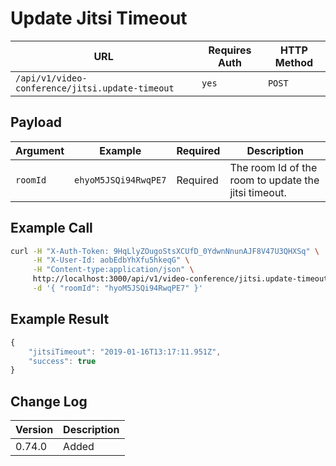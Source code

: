 # Update Jitsi Timeout

| URL                                             | Requires Auth | HTTP Method |
| ----------------------------------------------- | ------------- | ----------- |
| `/api/v1/video-conference/jitsi.update-timeout` | `yes`         | `POST`      |

## Payload

| Argument | Example              | Required | Description                                          |
| -------- | -------------------- | -------- | ---------------------------------------------------- |
| `roomId` | `ehyoM5JSQi94RwqPE7` | Required | The room Id of the room to update the jitsi timeout. |

## Example Call

```bash
curl -H "X-Auth-Token: 9HqLlyZOugoStsXCUfD_0YdwnNnunAJF8V47U3QHXSq" \
     -H "X-User-Id: aobEdbYhXfu5hkeqG" \
     -H "Content-type:application/json" \
     http://localhost:3000/api/v1/video-conference/jitsi.update-timeout \
     -d '{ "roomId": "hyoM5JSQi94RwqPE7" }'
```

## Example Result

```javascript
{
    "jitsiTimeout": "2019-01-16T13:17:11.951Z",
    "success": true
}
```

## Change Log

| Version | Description |
| ------- | ----------- |
| 0.74.0  | Added       |

